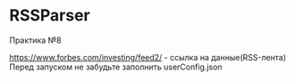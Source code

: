 # RSSParser

Практика №8

https://www.forbes.com/investing/feed2/ - ссылка на данные(RSS-лента)
Перед запуском не забудьте заполнить userConfig.json
